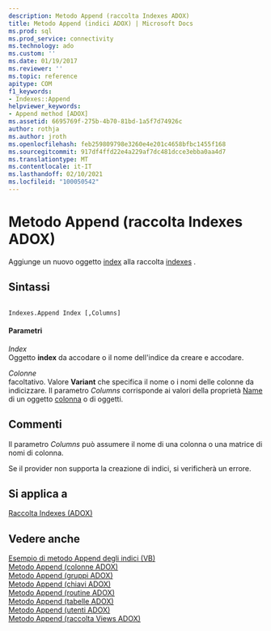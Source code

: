 ```yaml
---
description: Metodo Append (raccolta Indexes ADOX)
title: Metodo Append (indici ADOX) | Microsoft Docs
ms.prod: sql
ms.prod_service: connectivity
ms.technology: ado
ms.custom: ''
ms.date: 01/19/2017
ms.reviewer: ''
ms.topic: reference
apitype: COM
f1_keywords:
- Indexes::Append
helpviewer_keywords:
- Append method [ADOX]
ms.assetid: 6695769f-275b-4b70-81bd-1a5f7d74926c
author: rothja
ms.author: jroth
ms.openlocfilehash: feb259809798e3260e4e201c4658bfbc1455f168
ms.sourcegitcommit: 917df4ffd22e4a229af7dc481dcce3ebba0aa4d7
ms.translationtype: MT
ms.contentlocale: it-IT
ms.lasthandoff: 02/10/2021
ms.locfileid: "100050542"
---
```

# <a name="append-method-adox-indexes"></a>Metodo Append (raccolta Indexes ADOX)
Aggiunge un nuovo oggetto [index](./index-object-adox.md) alla raccolta [indexes](./indexes-collection-adox.md) .  
  
## <a name="syntax"></a>Sintassi  
  
```  
  
Indexes.Append Index [,Columns]  
```  
  
#### <a name="parameters"></a>Parametri  
 *Index*  
 Oggetto **index** da accodare o il nome dell'indice da creare e accodare.  
  
 *Colonne*  
 facoltativo. Valore **Variant** che specifica il nome o i nomi delle colonne da indicizzare. Il parametro *Columns* corrisponde ai valori della proprietà [Name](./name-property-adox.md) di un oggetto [colonna](./column-object-adox.md) o di oggetti.  
  
## <a name="remarks"></a>Commenti  
 Il parametro *Columns* può assumere il nome di una colonna o una matrice di nomi di colonna.  
  
 Se il provider non supporta la creazione di indici, si verificherà un errore.  
  
## <a name="applies-to"></a>Si applica a  
 [Raccolta Indexes (ADOX)](./indexes-collection-adox.md)  
  
## <a name="see-also"></a>Vedere anche  
 [Esempio di metodo Append degli indici (VB)](./indexes-append-method-example-vb.md)   
 [Metodo Append (colonne ADOX)](./append-method-adox-columns.md)   
 [Metodo Append (gruppi ADOX)](./append-method-adox-groups.md)   
 [Metodo Append (chiavi ADOX)](./append-method-adox-keys.md)   
 [Metodo Append (routine ADOX)](./append-method-adox-procedures.md)   
 [Metodo Append (tabelle ADOX)](./append-method-adox-tables.md)   
 [Metodo Append (utenti ADOX)](./append-method-adox-users.md)   
 [Metodo Append (raccolta Views ADOX)](./append-method-adox-views.md)